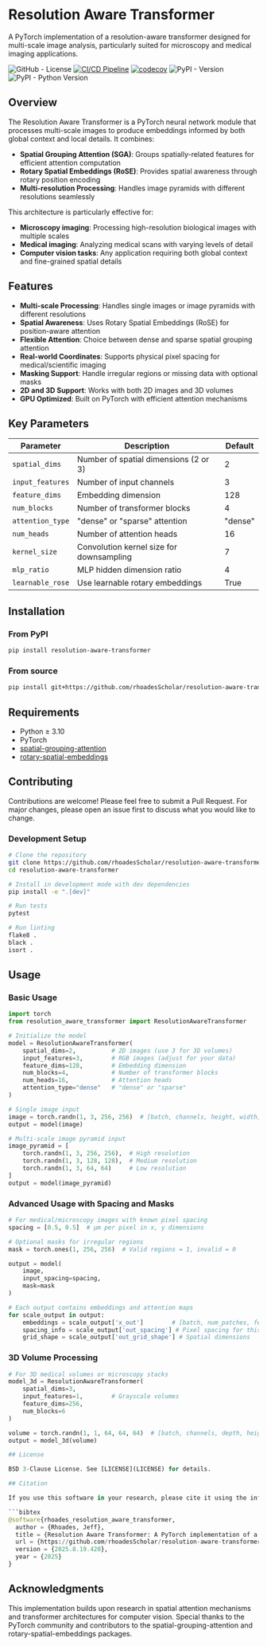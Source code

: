 # Resolution Aware Transformer

A PyTorch implementation of a resolution-aware transformer designed for multi-scale image analysis, particularly suited for microscopy and medical imaging applications.

![GitHub - License](https://img.shields.io/github/license/rhoadesScholar/resolution-aware-transformer)
[![CI/CD Pipeline](https://github.com/rhoadesScholar/resolution-aware-transformer/actions/workflows/ci-cd.yml/badge.svg)](https://github.com/rhoadesScholar/resolution-aware-transformer/actions/workflows/ci-cd.yml)
[![codecov](https://codecov.io/github/rhoadesScholar/resolution-aware-transformer/graph/badge.svg?token=)](https://codecov.io/github/rhoadesScholar/resolution-aware-transformer)
![PyPI - Version](https://img.shields.io/pypi/v/resolution-aware-transformer)
![PyPI - Python Version](https://img.shields.io/pypi/pyversions/resolution-aware-transformer)

## Overview

The Resolution Aware Transformer is a PyTorch neural network module that processes multi-scale images to produce embeddings informed by both global context and local details. It combines:

- **Spatial Grouping Attention (SGA)**: Groups spatially-related features for efficient attention computation
- **Rotary Spatial Embeddings (RoSE)**: Provides spatial awareness through rotary position encoding
- **Multi-resolution Processing**: Handles image pyramids with different resolutions seamlessly

This architecture is particularly effective for:

- **Microscopy imaging**: Processing high-resolution biological images with multiple scales
- **Medical imaging**: Analyzing medical scans with varying levels of detail
- **Computer vision tasks**: Any application requiring both global context and fine-grained spatial details

## Features

- **Multi-scale Processing**: Handles single images or image pyramids with different resolutions
- **Spatial Awareness**: Uses Rotary Spatial Embeddings (RoSE) for position-aware attention
- **Flexible Attention**: Choice between dense and sparse spatial grouping attention
- **Real-world Coordinates**: Supports physical pixel spacing for medical/scientific imaging
- **Masking Support**: Handle irregular regions or missing data with optional masks
- **2D and 3D Support**: Works with both 2D images and 3D volumes
- **GPU Optimized**: Built on PyTorch with efficient attention mechanisms

## Key Parameters

| Parameter | Description | Default |
|-----------|-------------|---------|
| `spatial_dims` | Number of spatial dimensions (2 or 3) | 2 |
| `input_features` | Number of input channels | 3 |
| `feature_dims` | Embedding dimension | 128 |
| `num_blocks` | Number of transformer blocks | 4 |
| `attention_type` | "dense" or "sparse" attention | "dense" |
| `num_heads` | Number of attention heads | 16 |
| `kernel_size` | Convolution kernel size for downsampling | 7 |
| `mlp_ratio` | MLP hidden dimension ratio | 4 |
| `learnable_rose` | Use learnable rotary embeddings | True |

## Installation

### From PyPI

```bash
pip install resolution-aware-transformer
```

### From source

```bash
pip install git+https://github.com/rhoadesScholar/resolution-aware-transformer.git
```

## Requirements

- Python ≥ 3.10
- PyTorch
- [spatial-grouping-attention](https://github.com/rhoadesScholar/spatial-grouping-attention)
- [rotary-spatial-embeddings](https://github.com/rhoadesScholar/rotary-spatial-embeddings)

## Contributing

Contributions are welcome! Please feel free to submit a Pull Request. For major changes, please open an issue first to discuss what you would like to change.

### Development Setup

```bash
# Clone the repository
git clone https://github.com/rhoadesScholar/resolution-aware-transformer.git
cd resolution-aware-transformer

# Install in development mode with dev dependencies
pip install -e ".[dev]"

# Run tests
pytest

# Run linting
flake8 .
black .
isort .
```

## Usage

### Basic Usage

```python
import torch
from resolution_aware_transformer import ResolutionAwareTransformer

# Initialize the model
model = ResolutionAwareTransformer(
    spatial_dims=2,          # 2D images (use 3 for 3D volumes)
    input_features=3,        # RGB images (adjust for your data)
    feature_dims=128,        # Embedding dimension
    num_blocks=4,            # Number of transformer blocks
    num_heads=16,            # Attention heads
    attention_type="dense"   # "dense" or "sparse"
)

# Single image input
image = torch.randn(1, 3, 256, 256)  # [batch, channels, height, width]
output = model(image)

# Multi-scale image pyramid input
image_pyramid = [
    torch.randn(1, 3, 256, 256),  # High resolution
    torch.randn(1, 3, 128, 128),  # Medium resolution
    torch.randn(1, 3, 64, 64)     # Low resolution
]
output = model(image_pyramid)
```

### Advanced Usage with Spacing and Masks

```python
# For medical/microscopy images with known pixel spacing
spacing = [0.5, 0.5]  # μm per pixel in x, y dimensions

# Optional masks for irregular regions
mask = torch.ones(1, 256, 256)  # Valid regions = 1, invalid = 0

output = model(
    image,
    input_spacing=spacing,
    mask=mask
)

# Each output contains embeddings and attention maps
for scale_output in output:
    embeddings = scale_output['x_out']        # [batch, num_patches, feature_dims]
    spacing_info = scale_output['out_spacing'] # Pixel spacing for this scale
    grid_shape = scale_output['out_grid_shape'] # Spatial dimensions
```

### 3D Volume Processing

```python
# For 3D medical volumes or microscopy stacks
model_3d = ResolutionAwareTransformer(
    spatial_dims=3,
    input_features=1,        # Grayscale volumes
    feature_dims=256,
    num_blocks=6
)

volume = torch.randn(1, 1, 64, 64, 64)  # [batch, channels, depth, height, width]
output = model_3d(volume)

## License

BSD 3-Clause License. See [LICENSE](LICENSE) for details.

## Citation

If you use this software in your research, please cite it using the information in [CITATION.cff](CITATION.cff) or use the following BibTeX:

```bibtex
@software{rhoades_resolution_aware_transformer,
  author = {Rhoades, Jeff},
  title = {Resolution Aware Transformer: A PyTorch implementation of a resolution-aware transformer for multi-scale image analysis},
  url = {https://github.com/rhoadesScholar/resolution-aware-transformer},
  version = {2025.8.19.420},
  year = {2025}
}
```

## Acknowledgments

This implementation builds upon research in spatial attention mechanisms and transformer architectures for computer vision. Special thanks to the PyTorch community and contributors to the spatial-grouping-attention and rotary-spatial-embeddings packages.
